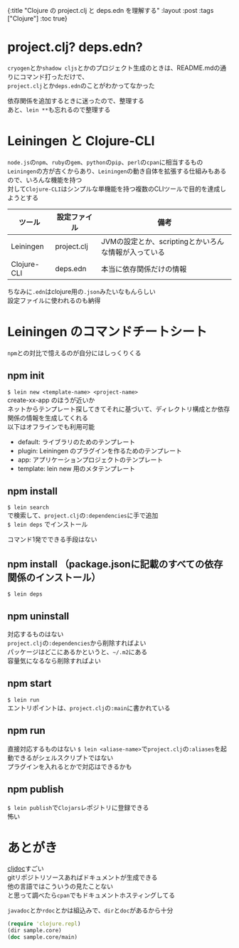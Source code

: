 {:title "Clojure の project.clj と deps.edn を理解する"
 :layout :post
 :tags  ["Clojure"]
 :toc true}

# project.clj? deps.edn?
`cryogen`とか`shadow cljs`とかのプロジェクト生成のときは、README.mdの通りにコマンド打っただけで、  
`project.clj`とか`deps.edn`のことがわかってなかった

依存関係を追加するときに迷ったので、整理する  
あと、`lein **`も忘れるので整理する

# Leiningen と Clojure-CLI
`node.js`の`npm`、`ruby`の`gem`、`python`の`pip`、`perl`の`cpan`に相当するもの  
`Leiningen`の方が古くからあり、`Leiningen`の動き自体を拡張する仕組みもあるので、いろんな機能を持つ  
対して`Clojure-CLI`はシンプルな単機能を持つ複数のCLIツールで目的を達成しようとする  

| ツール      | 設定ファイル | 備考                                                 |
|-------------|--------------|------------------------------------------------------|
| Leiningen   | project.clj  | JVMの設定とか、scriptingとかいろんな情報が入っている |
| Clojure-CLI | deps.edn     | 本当に依存関係だけの情報                             |

ちなみに`.edn`はclojure用の`.json`みたいなもんらしい  
設定ファイルに使われるのも納得

# Leiningen のコマンドチートシート
`npm`との対比で憶えるのが自分にはしっくりくる

## npm init
`$ lein new <template-name> <project-name>`  
create-xx-app のほうが近いか  
ネットからテンプレート探してきてそれに基づいて、ディレクトリ構成とか依存関係の情報を生成してくれる  
以下はオフラインでも利用可能  
- default: ライブラリのためのテンプレート
- plugin: Leiningen のプラグインを作るためのテンプレート
- app: アプリケーションプロジェクトのテンプレート
- template: lein new 用のメタテンプレート

## npm install <package-name>
`$ lein search`  
で検索して、`project.clj`の`:dependencies`に手で追加  
`$ lein deps` でインストール

コマンド1発でできる手段はない

## npm install （package.jsonに記載のすべての依存関係のインストール）
`$ lein deps`

## npm uninstall <package-name>
対応するものはない  
`project.clj`の`:dependencies`から削除すればよい  
パッケージはどこにあるかというと、`~/.m2`にある  
容量気になるなら削除すればよい

## npm start
`$ lein run`  
エントリポイントは、`project.clj`の`:main`に書かれている  

## npm run <script-name>
直接対応するものはない
`$ lein <aliase-name>`で`project.clj`の`:aliases`を起動できるがシェルスクリプトではない  
プラグインを入れるとかで対応はできるかも

## npm publish
`$ lein publish`で`Clojars`レポジトリに登録できる  
怖い

# あとがき
[cljdoc](https://cljdoc.org/)すごい  
gitリポジトリソースあればドキュメントが生成できる  
他の言語ではこういうの見たことない  
と思って調べたら`cpan`でもドキュメントホスティングしてる  

`javadoc`とか`rdoc`とかは組込みで、`dir`と`doc`があるから十分
```clojure
(require 'clojure.repl)
(dir sample.core)
(doc sample.core/main)
```
